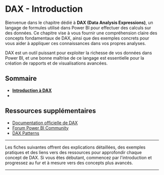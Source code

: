 # DAX - Introduction

Bienvenue dans le chapitre dédié à **DAX (Data Analysis Expressions)**, un langage de formules utilisé dans Power BI pour effectuer des calculs sur des données. Ce chapitre vise à vous fournir une compréhension claire des concepts fondamentaux de DAX, ainsi que des exemples concrets pour vous aider à appliquer ces connaissances dans vos propres analyses.

DAX est un outil puissant pour exploiter la richesse de vos données dans Power BI, et une bonne maîtrise de ce langage est essentielle pour la création de rapports et de visualisations avancées.

## Sommaire

- **[Introduction à DAX](./data/dax_intro.md)**
- 

## Ressources supplémentaires

- [Documentation officielle de DAX](https://docs.microsoft.com/fr-fr/dax/)
- [Forum Power BI Community](https://community.powerbi.com/)
- [DAX Patterns](https://daxpatterns.com/)

---

Les fiches suivantes offrent des explications détaillées, des exemples pratiques et des liens vers des ressources pour approfondir chaque concept de DAX. Si vous êtes débutant, commencez par l'introduction et progressez au fur et à mesure vers des concepts plus avancés.

---

